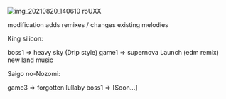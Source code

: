 ![img_20210820_140610 roUXX](https://user-images.githubusercontent.com/80191234/130225668-6ab2aa8e-ded5-4b91-b37a-88ffee21163a.png)


modification adds remixes / changes existing melodies

King silicon:

boss1 => heavy sky (Drip style)
game1 => supernova
Launch (edm remix)
new land music

Saigo no-Nozomi:

game3 => forgotten lullaby 
boss1 => [Soon...]

